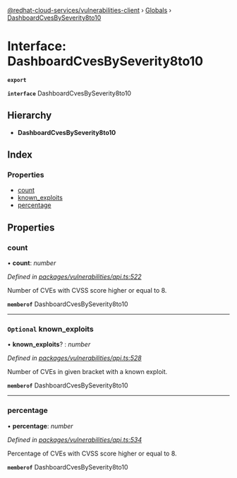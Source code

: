 [@redhat-cloud-services/vulnerabilities-client](../README.md) › [Globals](../globals.md) › [DashboardCvesBySeverity8to10](dashboardcvesbyseverity8to10.md)

# Interface: DashboardCvesBySeverity8to10

**`export`** 

**`interface`** DashboardCvesBySeverity8to10

## Hierarchy

* **DashboardCvesBySeverity8to10**

## Index

### Properties

* [count](dashboardcvesbyseverity8to10.md#count)
* [known_exploits](dashboardcvesbyseverity8to10.md#optional-known_exploits)
* [percentage](dashboardcvesbyseverity8to10.md#percentage)

## Properties

###  count

• **count**: *number*

*Defined in [packages/vulnerabilities/api.ts:522](https://github.com/RedHatInsights/javascript-clients/blob/master/packages/vulnerabilities/api.ts#L522)*

Number of CVEs with CVSS score higher or equal to 8.

**`memberof`** DashboardCvesBySeverity8to10

___

### `Optional` known_exploits

• **known_exploits**? : *number*

*Defined in [packages/vulnerabilities/api.ts:528](https://github.com/RedHatInsights/javascript-clients/blob/master/packages/vulnerabilities/api.ts#L528)*

Number of CVEs in given bracket with a known exploit.

**`memberof`** DashboardCvesBySeverity8to10

___

###  percentage

• **percentage**: *number*

*Defined in [packages/vulnerabilities/api.ts:534](https://github.com/RedHatInsights/javascript-clients/blob/master/packages/vulnerabilities/api.ts#L534)*

Percentage of CVEs with CVSS score higher or equal to 8.

**`memberof`** DashboardCvesBySeverity8to10

